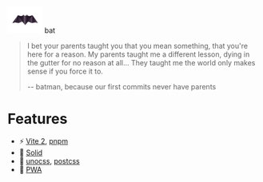 <img src="./assets/bat.png" width="70"/>
bat

> I bet your parents taught you that you mean something, that you're here for a reason. My parents taught me a different lesson, dying in the gutter for no reason at all... They taught me the world only makes sense if you force it to.
> 
> -- batman, because our first commits never have parents

# Features

* ⚡️ [Vite 2](https://vitejs.dev/), [pnpm](pnpm.js.org)
* 🗿 [Solid](https://www.solidjs.com/)
* 🎨 [unocss](https://uno.antfu.me/), [postcss](https://postcss.org/)
* 📱 [PWA](https://vite-plugin-pwa.netlify.app/)

